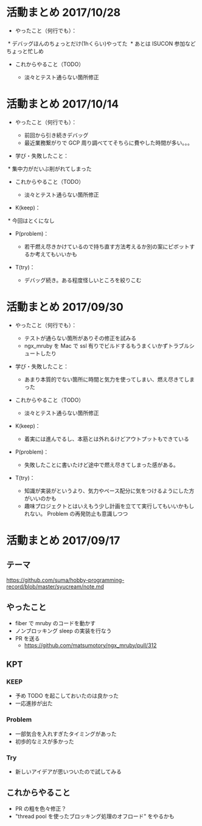 # 活動まとめ 2017/10/28

* やったこと（何行でも）：

  * デバッグほんのちょっとだけ(1hくらい)やってた
  * あとは ISUCON 参加などちょっと忙しめ

* これからやること（TODO）

  * 淡々とテスト通らない箇所修正

# 活動まとめ 2017/10/14

* やったこと（何行でも）：

  * 前回から引き続きデバッグ
  * 最近業務繋がりで GCP 周り調べててそちらに費やした時間が多い。。。

* 学び・失敗したこと：

  * 集中力がだいぶ削がれてしまった

* これからやること（TODO）

  * 淡々とテスト通らない箇所修正

* K(keep)：

  * 今回はとくになし

* P(problem)：

  * 若干燃え尽きかけているので持ち直す方法考えるか別の案にピボットするか考えてもいいかも

* T(try)：

  * デバッグ続き。ある程度怪しいところを絞りこむ

# 活動まとめ 2017/09/30

* やったこと（何行でも）：

  * テストが通らない箇所がありその修正を試みる
  * ngx_mruby を Mac で ssl 有りでビルドするもうまくいかずトラブルシュートしたり

* 学び・失敗したこと：

  * あまり本質的でない箇所に時間と気力を使ってしまい、燃え尽きてしまった

* これからやること（TODO）

  * 淡々とテスト通らない箇所修正

* K(keep)：

  * 着実には進んでるし、本筋とは外れるけどアウトプットもできている

* P(problem)：

  * 失敗したことに書いたけど途中で燃え尽きてしまった感がある。

* T(try)：

  * 知識が実装がというより、気力やペース配分に気をつけるようにした方がいいのかも
  * 趣味プロジェクトとはいえもう少し計画を立てて実行してもいいかもしれない。 Problem の再発防止も意識しつつ

# 活動まとめ 2017/09/17

## テーマ

https://github.com/suma/hobby-programming-record/blob/master/syucream/note.md

## やったこと

* fiber で mruby のコードを動かす
* ノンブロッキング sleep の実装を行なう
* PR を送る
  * https://github.com/matsumotory/ngx_mruby/pull/312

## KPT

### KEEP

* 予め TODO を起こしておいたのは良かった
* 一応進捗が出た

### Problem

* 一部気合を入れすぎたタイミングがあった
* 初歩的なミスが多かった

### Try

* 新しいアイデアが思いついたので試してみる

## これからやること

* PR の粗を色々修正？
* "thread pool を使ったブロッキング処理のオフロード" をやるかも
